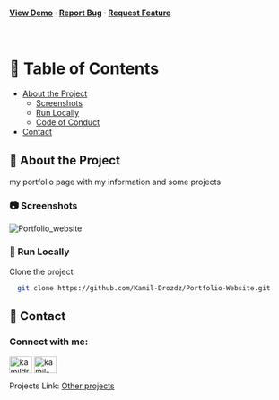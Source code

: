 
<h4>
    <a href="https://Kamildrozdz.pl">View Demo</a>
  <span> · </span>
    <a href="https://github.com/Kamil-Drozdz/Portfolio-Website/issues">Report Bug</a>
  <span> · </span>
    <a href="https://github.com/Kamil-Drozdz/Portfolio-Website/issues">Request Feature</a>
  </h4>
</div>

<br />

<!-- Table of Contents -->
# :notebook_with_decorative_cover: Table of Contents

- [About the Project](#star2-about-the-project)
  * [Screenshots](#camera-screenshots)
  * [Run Locally](#running-run-locally)
  * [Code of Conduct](#scroll-code-of-conduct)
- [Contact](#handshake-contact)


  

<!-- About the Project -->
## :star2: About the Project
my portfolio page with my information and some projects

<!-- Screenshots -->
### :camera: Screenshots

![Portfolio_website](https://user-images.githubusercontent.com/108432936/207306134-3ae85878-17a2-40f5-8a89-b4bbe19454b7.png)


<!-- Run Locally -->
### :running: Run Locally

Clone the project

```bash
  git clone https://github.com/Kamil-Drozdz/Portfolio-Website.git
```

<!-- Contact -->
## :handshake: Contact

<h3 align="left">Connect with me:</h3>
<p align="left">
 <a href="https://kamildrozdz.pl" target="blank"><img align="center" src="https://raw.githubusercontent.com/rahuldkjain/github-profile-readme-generator/master/src/images/icons/Social/kaggle.svg" alt="kamildrozdz.pl" height="30" width="40" /></a>
<a href="https://linkedin.com/in/kamil-dróżdż-919595198/" target="blank"><img align="center" src="https://raw.githubusercontent.com/rahuldkjain/github-profile-readme-generator/master/src/images/icons/Social/linked-in-alt.svg" alt="kamil-dróżdż-919595198/" height="30" width="40" /></a>
</p>

Projects Link: [Other projects](https://github.com/Kamil-Drozdz?tab=repositories)

